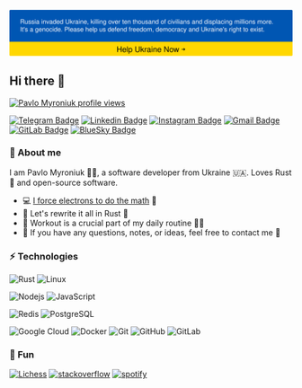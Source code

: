 [![Stand With Ukraine](https://raw.githubusercontent.com/vshymanskyy/StandWithUkraine/main/banner2-direct.svg)](https://stand-with-ukraine.pp.ua/)

## Hi there 👋

[![Pavlo Myroniuk profile views](https://u8views.com/api/v1/github/profiles/43034350/views/day-week-month-total-count.svg)](https://u8views.com/github/TheBestTvarynka)

[![Telegram Badge](https://img.shields.io/badge/-@tbtpm-blue?style=flat-square&logo=Telegram&logoColor=white&link=https://t.me/tbtpm)](https://t.me/tbtpm)
[![Linkedin Badge](https://img.shields.io/badge/-linkedin.com/in/thebesttvarynka-blue?style=flat-square&logo=Linkedin&logoColor=white&link=https://www.linkedin.com/in/thebesttvarynka/)](https://www.linkedin.com/in/thebesttvarynka/)
[![Instagram Badge](https://img.shields.io/badge/-thebesttvarynka-purple?style=flat-square&logo=instagram&logoColor=white&link=https://instagram.com/thebesttvarynka/)](https://instagram.com/thebesttvarynka)
[![Gmail Badge](https://img.shields.io/badge/-the.best.tvarynka@gmail.com-c14438?style=flat-square&logo=Gmail&logoColor=white&link=mailto:the.best.tvarynka@gmail.com)](mailto:the.best.tvarynka@gmail.com)
[![GitLab Badge](https://img.shields.io/badge/-TheBestTvarynka-d8b36a?style=flat-square&logo=Gitlab&link=https://gitlab.com/TheBestTvarynka)](https://gitlab.com/TheBestTvarynka)
[![BlueSky Badge](https://img.shields.io/badge/-TheBestTvarynka-bec6f4?style=flat-square&logo=bluesky&link=https://bsky.app/profile/thebesttvarynka.bsky.social)](https://bsky.app/profile/thebesttvarynka.bsky.social)

### 🙈 About me

I am Pavlo Myroniuk :man_technologist:, a software developer from Ukraine :ukraine:. Loves Rust :crab: and open-source software.

* :computer: [I force electrons to do the math](https://www.reddit.com/r/ProgrammerHumor/comments/jf95z8/the_best_ways_to_describe_the_job) :muscle:
* :crab:  Let's rewrite it all in Rust :pleading_face:
* :green_heart: Workout is a crucial part of my daily routine :running_man:
* :notebook_with_decorative_cover: If you have any questions, notes, or ideas, feel free to contact me 💬

### ⚡ Technologies

![Rust](https://img.shields.io/badge/-Rust-5c1e0f?style=flat-square&logo=Rust)
![Linux](https://img.shields.io/badge/-Linux-0f331b?style=flat-square&logo=Linux)

![Nodejs](https://img.shields.io/badge/-Nodejs-black?style=flat-square&logo=Node.js)
![JavaScript](https://img.shields.io/badge/-JavaScript-black?style=flat-square&logo=javascript)

![Redis](https://img.shields.io/badge/-Redis-black?style=flat-square&logo=Redis)
![PostgreSQL](https://img.shields.io/badge/-PostgreSQL-black?style=flat-square&logo=postgresql)

![Google Cloud](https://img.shields.io/badge/Google%20Cloud-black?style=flat-square&logo=google-cloud)
![Docker](https://img.shields.io/badge/-Docker-black?style=flat-square&logo=docker)
![Git](https://img.shields.io/badge/-Git-black?style=flat-square&logo=git)
![GitHub](https://img.shields.io/badge/-GitHub-black?style=flat-square&logo=github)
![GitLab](https://img.shields.io/badge/-GitLab-black?style=flat-square&logo=gitlab)

### 🧸 Fun

[![Lichess](https://img.shields.io/badge/-Lichess-black?style=flat-square&logo=lichess)](https://lichess.org/@/TheBestTvarynka)
[![stack**overflow**](https://img.shields.io/badge/-Stackoverflow-black?style=flat-square&logo=stackoverflow)](https://stackoverflow.com/users/9123725/pavlo-myroniuk)
[![spotify](https://img.shields.io/badge/-Spotify-black?style=flat-square&logo=spotify)](https://open.spotify.com/user/xrebaxp1ppqe0byob8r94emqv)
